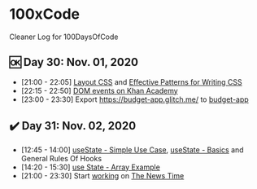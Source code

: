 # 100xCode
Cleaner Log for 100DaysOfCode

<!-- :heavy_check_mark: :ok: :heavy_exclamation_mark: :x: -->

## :ok: Day 30: Nov. 01, 2020
- [21:00 - 22:05] [Layout CSS](https://btholt.github.io/intro-to-web-dev-v2/layout-css) and [Effective Patterns for Writing CSS](https://btholt.github.io/intro-to-web-dev-v2/css-patterns)
- [22:15 - 22:50] [DOM events on Khan Academy](https://www.khanacademy.org/computing/computer-programming/html-css-js/html-js-dom-events/a/summary-dom-events) <!-- TODO: Notes and Flashcards -->
- [23:00 - 23:30] Export https://budget-app.glitch.me/ to [budget-app](https://github.com/fleuronvilik/budget-app)

## :heavy_check_mark: Day 31: Nov. 02, 2020
- [12:45 - 14:00] [useState - Simple Use Case](https://github.com/fleuronvilik/react-advanced-2020/commit/f4ca2c4cbe20d307ee4ab39d03aa50aae026f51d), [useState - Basics](https://github.com/fleuronvilik/react-advanced-2020/commit/515f236088c8e5aed2284c1057cc7e73670d167a) and General Rules Of Hooks
- [14:20 - 15:30] [use State - Array Example](https://github.com/fleuronvilik/react-advanced-2020/commit/c1b6a1ac150dcc0a71b71de85b2a21c102a2ac82)
- [21:00 - 23:30] Start [working](https://surprise-check.glitch.me/html-css/) on [The News Time](https://btholt.github.io/intro-to-web-dev-v2/project-html-css)
